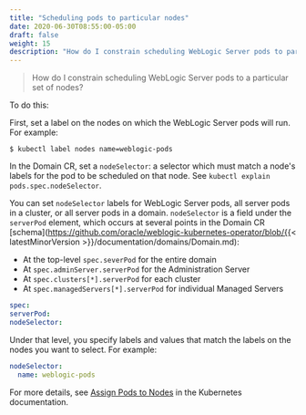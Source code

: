 ```yaml
---
title: "Scheduling pods to particular nodes"
date: 2020-06-30T08:55:00-05:00
draft: false
weight: 15
description: "How do I constrain scheduling WebLogic Server pods to particular nodes?"
---
```


> How do I constrain scheduling WebLogic Server pods to a particular set of nodes?

To do this:

First, set a label on the nodes on which the WebLogic Server pods will run. For example:
```shell
$ kubectl label nodes name=weblogic-pods
```

In the Domain CR, set a `nodeSelector`: a selector which must match a node's labels for the pod to be scheduled on that node. See `kubectl explain pods.spec.nodeSelector`.

You can set `nodeSelector` labels for WebLogic Server pods, all server pods in a cluster, or all server pods in a domain. `nodeSelector` is a field under the `serverPod` element, which occurs at several points in the Domain CR [schema](https://github.com/oracle/weblogic-kubernetes-operator/blob/{{< latestMinorVersion >}}/documentation/domains/Domain.md):

- At the top-level `spec.severPod` for the entire domain
- At `spec.adminServer.serverPod` for the Administration Server
- At `spec.clusters[*].serverPod` for each cluster
- At `spec.managedServers[*].serverPod` for individual Managed Servers


```yaml
spec:
serverPod:
nodeSelector:
```
Under that level, you specify labels and values that match the labels on the nodes you want to select. For example:

```yaml
nodeSelector:
  name: weblogic-pods
```

For more details, see [Assign Pods to Nodes](https://kubernetes.io/docs/tasks/configure-pod-container/assign-pods-nodes/) in the Kubernetes documentation.
